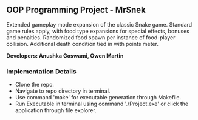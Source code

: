 ## OOP Programming Project - MrSnek
Extended gameplay mode expansion of the classic Snake game. Standard game rules apply, with food type expansions for special effects, bonuses and penalties. Randomized food spawn per instance of food-player collision. Additional death condition tied in with points meter.

**Developers: Anushka Goswami, Owen Martin**

### Implementation Details
- Clone the repo.
- Navigate to repo directory in terminal.
- Use command 'make' for executable generation through Makefile.
- Run Executable in terminal using command '.\Project.exe' or click the application through file explorer.
